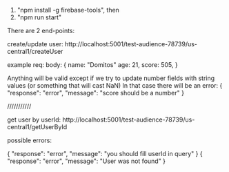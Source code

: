 1) "npm install -g firebase-tools", then
2) "npm run start" 

There are 2 end-points:

create/update user: 
http://localhost:5001/test-audience-78739/us-central1/createUser

example req: 
body: {
    name: "Domitos"
    age: 21,
    score: 505,
}

Anything will be valid except if we try to update number fields with string values (or something that will cast NaN)
In that case there will be an error:
{
    "response": "error",
    "message": "score should be a number"
}

///////////

get user by userId: 
http://localhost:5001/test-audience-78739/us-central1/getUserById

possible errors: 

{
    "response": "error",
    "message": "you should fill userId in query"
}
{
    "response": "error",
    "message": "User was not found"
}